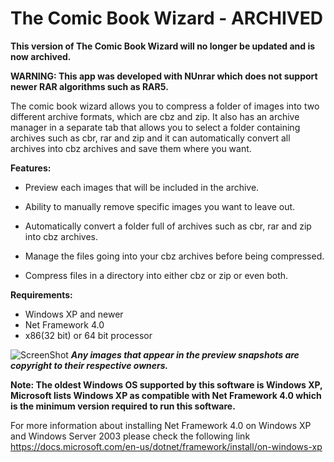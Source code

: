 The Comic Book Wizard - ARCHIVED
=====================
<strong>This version of The Comic Book Wizard will no longer be updated and is now archived.</strong>

<strong>WARNING: This app was developed with NUnrar which does not support newer RAR algorithms such as RAR5.</strong>


The comic book wizard allows you to compress a folder of images into two different archive formats, which are cbz and zip. It also has an archive manager in a separate tab that allows you to select a folder containing archives such as cbr, rar and zip and it can automatically convert all archives into cbz archives and save them where you want. 

<strong>Features:</strong>
- Preview each images that will be included in the archive.

- Ability to manually remove specific images you want to leave out.

- Automatically convert a folder full of archives such as cbr, rar and zip into cbz archives.

- Manage the files going into your cbz archives before being compressed.

- Compress files in a directory into either cbz or zip or even both.


<strong>Requirements:</strong>
* Windows XP and newer
* Net Framework 4.0
* x86(32 bit) or 64 bit processor


![ScreenShot](https://github.com/mrtambour/the-comic-book-wizard/blob/develop/comic_wizard_preview.png)
_<strong>Any images that appear in the preview snapshots are copyright to their respective owners.</strong>_

<strong>Note: The oldest Windows OS supported by this software is Windows XP, Microsoft lists Windows XP as compatible with Net Framework 4.0 which is the minimum version required to run this software.</strong>

For more information about installing Net Framework 4.0 on Windows XP and Windows Server 2003 please check the following link https://docs.microsoft.com/en-us/dotnet/framework/install/on-windows-xp
